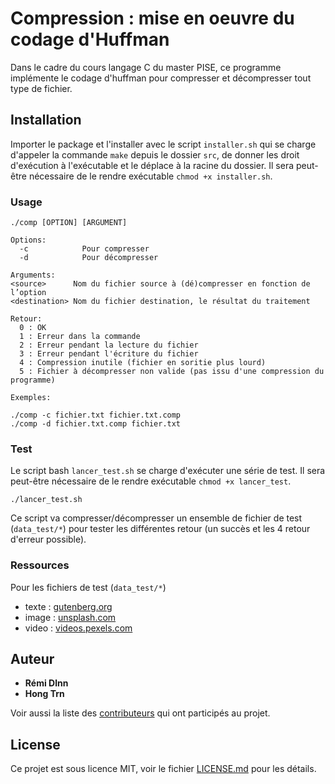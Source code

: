 # Compression : mise en oeuvre du codage d'Huffman
Dans le cadre du cours langage C du master PISE, ce programme implémente le codage d'huffman pour compresser et décompresser tout type de fichier.

## Installation

Importer le package et l'installer avec le script `installer.sh` qui se charge d'appeler la commande `make` depuis le dossier `src`, de donner les droit d'exécution à l'exécutable et le déplace à la racine du dossier.
Il sera peut-être nécessaire de le rendre exécutable `chmod +x installer.sh`.

### Usage

```
./comp [OPTION] [ARGUMENT]

Options:
  -c            Pour compresser
  -d            Pour décompresser

Arguments:
<source>      Nom du fichier source à (dé)compresser en fonction de l’option
<destination> Nom du fichier destination, le résultat du traitement

Retour:
  0 : OK
  1 : Erreur dans la commande
  2 : Erreur pendant la lecture du fichier
  3 : Erreur pendant l'écriture du fichier
  4 : Compression inutile (fichier en soritie plus lourd)
  5 : Fichier à décompresser non valide (pas issu d'une compression du programme)

Exemples:

./comp -c fichier.txt fichier.txt.comp
./comp -d fichier.txt.comp fichier.txt
```

### Test
Le script bash `lancer_test.sh` se charge d'exécuter une série de test. Il sera peut-être nécessaire de le rendre exécutable `chmod +x lancer_test`.
```
./lancer_test.sh
```
 Ce script va compresser/décompresser un ensemble de fichier de test (`data_test/*`) pour tester les différentes retour (un succès et les 4 retour d'erreur possible).

### Ressources

Pour les fichiers de test (`data_test/*`)

- texte : [gutenberg.org](http://www.gutenberg.org/)
- image : [unsplash.com](https://unsplash.com)
- video : [videos.pexels.com](https://videos.pexels.com)

## Auteur

* **Rémi Dlnn**
* **Hong Trn**

Voir aussi la liste des [contributeurs](https://github.com/remidlnn/compression/graphs/contributors) qui ont participés au projet.

## License

Ce projet est sous licence MIT, voir le fichier [LICENSE.md](https://github.com/remidlnn/compression/blob/master/LICENCE.md) pour les détails.
